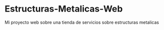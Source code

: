 # Estructuras-Metalicas-Web
Mi proyecto web sobre una tienda de servicios sobre estructuras metalicas
